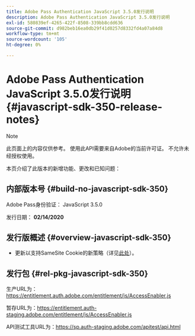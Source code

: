 ```yaml
---
title: Adobe Pass Authentication JavaScript 3.5.0发行说明
description: Adobe Pass Authentication JavaScript 3.5.0发行说明
exl-id: 580839ef-4265-422f-8508-339bb8cdd636
source-git-commit: d982beb16ea0db29f41d0257d8332fd4a07a84d8
workflow-type: tm+mt
source-wordcount: '105'
ht-degree: 0%

---
```


# Adobe Pass Authentication JavaScript 3.5.0发行说明 {#javascript-sdk-350-release-notes}

>[!NOTE]
>
>此页面上的内容仅供参考。 使用此API需要来自Adobe的当前许可证。 不允许未经授权使用。

本页介绍了此版本的新增功能、更改和已知问题：

## 内部版本号 {#build-no-javascript-sdk-350}

Adobe Pass身份验证： JavaScript 3.5.0

发行日期： **02/14/2020**


## 发行版概述 {#overview-javascript-sdk-350}

* 更新以支持SameSite Cookie的新策略（详见[此处](https://datatracker.ietf.org/doc/html/draft-ietf-httpbis-cookie-same-site-00)）。


## 发行包 {#rel-pkg-javascript-sdk-350}

生产URL为：https://entitlement.auth.adobe.com/entitlement/js/AccessEnabler.js

暂存URL为：https://entitlement.auth-staging.adobe.com/entitlement/js/AccessEnabler.js

API测试工具URL为：https://sp.auth-staging.adobe.com/apitest/api.html
